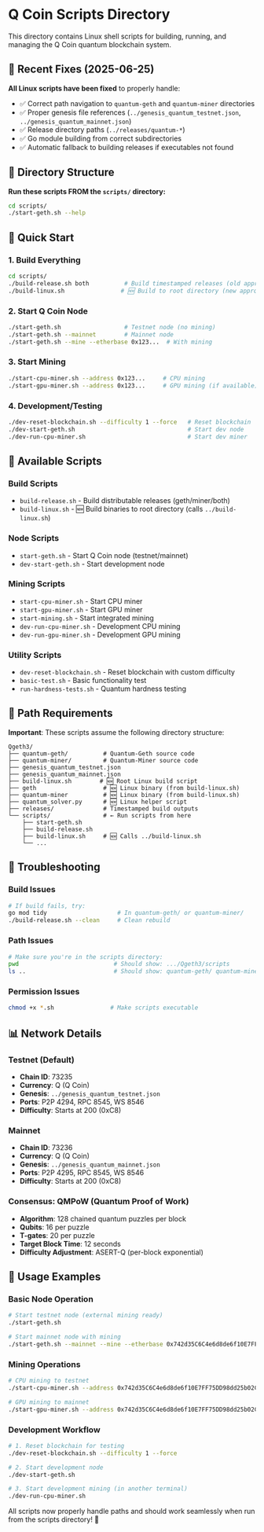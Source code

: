 # Q Coin Scripts Directory

This directory contains Linux shell scripts for building, running, and managing the Q Coin quantum blockchain system.

## 🔧 Recent Fixes (2025-06-25)

**All Linux scripts have been fixed** to properly handle:
- ✅ Correct path navigation to `quantum-geth` and `quantum-miner` directories  
- ✅ Proper genesis file references (`../genesis_quantum_testnet.json`, `../genesis_quantum_mainnet.json`)
- ✅ Release directory paths (`../releases/quantum-*`)
- ✅ Go module building from correct subdirectories
- ✅ Automatic fallback to building releases if executables not found

## 📁 Directory Structure

**Run these scripts FROM the `scripts/` directory:**
```bash
cd scripts/
./start-geth.sh --help
```

## 🚀 Quick Start

### 1. Build Everything
```bash
cd scripts/
./build-release.sh both          # Build timestamped releases (old approach)
./build-linux.sh                # 🆕 Build to root directory (new approach)
```

### 2. Start Q Coin Node 
```bash
./start-geth.sh                  # Testnet node (no mining)
./start-geth.sh --mainnet        # Mainnet node
./start-geth.sh --mine --etherbase 0x123...  # With mining
```

### 3. Start Mining
```bash
./start-cpu-miner.sh --address 0x123...     # CPU mining
./start-gpu-miner.sh --address 0x123...     # GPU mining (if available)
```

### 4. Development/Testing
```bash
./dev-reset-blockchain.sh --difficulty 1 --force   # Reset blockchain
./dev-start-geth.sh                                # Start dev node
./dev-run-cpu-miner.sh                             # Start dev miner
```

## 📜 Available Scripts

### Build Scripts
- `build-release.sh` - Build distributable releases (geth/miner/both)
- `build-linux.sh` - 🆕 Build binaries to root directory (calls `../build-linux.sh`)

### Node Scripts  
- `start-geth.sh` - Start Q Coin node (testnet/mainnet)
- `dev-start-geth.sh` - Start development node

### Mining Scripts
- `start-cpu-miner.sh` - Start CPU miner
- `start-gpu-miner.sh` - Start GPU miner  
- `start-mining.sh` - Start integrated mining
- `dev-run-cpu-miner.sh` - Development CPU mining
- `dev-run-gpu-miner.sh` - Development GPU mining

### Utility Scripts
- `dev-reset-blockchain.sh` - Reset blockchain with custom difficulty
- `basic-test.sh` - Basic functionality test
- `run-hardness-tests.sh` - Quantum hardness testing

## 🔧 Path Requirements

**Important**: These scripts assume the following directory structure:
```
Qgeth3/
├── quantum-geth/          # Quantum-Geth source code
├── quantum-miner/         # Quantum-Miner source code  
├── genesis_quantum_testnet.json
├── genesis_quantum_mainnet.json
├── build-linux.sh        # 🆕 Root Linux build script
├── geth                   # 🆕 Linux binary (from build-linux.sh)
├── quantum-miner          # 🆕 Linux binary (from build-linux.sh)
├── quantum_solver.py      # 🆕 Linux helper script
├── releases/              # Timestamped build outputs
└── scripts/               # ← Run scripts from here
    ├── start-geth.sh
    ├── build-release.sh
    ├── build-linux.sh     # 🆕 Calls ../build-linux.sh
    └── ...
```

## 🐛 Troubleshooting

### Build Issues
```bash
# If build fails, try:
go mod tidy                    # In quantum-geth/ or quantum-miner/
./build-release.sh --clean     # Clean rebuild
```

### Path Issues  
```bash
# Make sure you're in the scripts directory:
pwd                           # Should show: .../Qgeth3/scripts
ls ..                         # Should show: quantum-geth/ quantum-miner/
```

### Permission Issues
```bash
chmod +x *.sh                # Make scripts executable
```

## 📊 Network Details

### Testnet (Default)
- **Chain ID**: 73235
- **Currency**: Q (Q Coin)
- **Genesis**: `../genesis_quantum_testnet.json`
- **Ports**: P2P 4294, RPC 8545, WS 8546
- **Difficulty**: Starts at 200 (0xC8)

### Mainnet
- **Chain ID**: 73236  
- **Currency**: Q (Q Coin)
- **Genesis**: `../genesis_quantum_mainnet.json`
- **Ports**: P2P 4295, RPC 8545, WS 8546
- **Difficulty**: Starts at 200 (0xC8)

### Consensus: QMPoW (Quantum Proof of Work)
- **Algorithm**: 128 chained quantum puzzles per block
- **Qubits**: 16 per puzzle
- **T-gates**: 20 per puzzle  
- **Target Block Time**: 12 seconds
- **Difficulty Adjustment**: ASERT-Q (per-block exponential)

## 🎯 Usage Examples

### Basic Node Operation
```bash
# Start testnet node (external mining ready)
./start-geth.sh

# Start mainnet node with mining
./start-geth.sh --mainnet --mine --etherbase 0x742d35C6C4e6d8de6f10E7FF75DD98dd25b02C3A
```

### Mining Operations
```bash
# CPU mining to testnet
./start-cpu-miner.sh --address 0x742d35C6C4e6d8de6f10E7FF75DD98dd25b02C3A

# GPU mining to mainnet  
./start-gpu-miner.sh --address 0x742d35C6C4e6d8de6f10E7FF75DD98dd25b02C3A --mainnet
```

### Development Workflow
```bash
# 1. Reset blockchain for testing
./dev-reset-blockchain.sh --difficulty 1 --force

# 2. Start development node
./dev-start-geth.sh

# 3. Start development mining (in another terminal)
./dev-run-cpu-miner.sh
```

All scripts now properly handle paths and should work seamlessly when run from the scripts directory! 🎉 